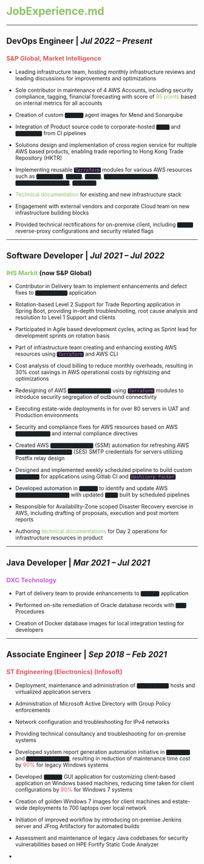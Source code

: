 # <clrgn>JobExperience.md</clrgn>
---

## DevOps Engineer | *Jul 2022 – Present*
### <clrrd>S&P Global, Market Intelligence</clrrd>
-	Leading infrastructure team, hosting monthly infrastructure reviews and leading discussions for improvements and optimizations

-	Sole contributor in maintenance of 4 AWS Accounts, including security compliance, tagging, financial forecasting with score of <clrgn>95 points</clrgn> based on internal metrics for all accounts

-	Creation of custom `Docker` agent images for Mend and Sonarqube

-	Integration of Product source code to corporate-hosted `Mend` and `Sonarqube` from CI pipelines

-	Solutions design and implementation of cross region service for multiple AWS based products, enabling trade reporting to Hong Kong Trade Repository (HKTR)

-	Implementing reusable <clrmg>`Terraform`</clrmg> modules for various AWS resources such as `IAM Group`, `Users`, `Roles`, `Auto Scaling Groups`, `Elastic File System`, `Transfer`

-	<clrgn>Technical documentation</clrgn> for existing and new infrastructure stack

-	Engagement with external vendors and corporate Cloud team on new infrastructure building blocks

-	Provided technical rectifications for on-premise client, including `NGINX` reverse-proxy configurations and security related flags

----

## Software Developer | *Jul 2021 – Jul 2022*
### <clrgn>IHS Markit</clrgn> (now S&P Global)
-	Contributor in Delivery team to implement enhancements and defect fixes to `Spring Boot` application

-	Rotation-based Level 2 Support for Trade Reporting application in Spring Boot, providing in-depth troubleshooting, root cause analysis and resolution to Level 1 Support and clients

-	Participated in Agile based development cycles, acting as Sprint lead for development sprints on rotation basis

-	Part of infrastructure team creating and enhancing existing AWS resources using <clrmg>`Terraform`</clrmg> and AWS CLI

-	Cost analysis of cloud billing to reduce monthly overheads, resulting in 30% cost savings in AWS operational costs by rightsizing and optimizations

-	Redesigning of AWS `Security Groups` using <clrmg>`Terraform`</clrmg> modules to introduce security segregation of outbound connectivity

-	Executing estate-wide deployments in for over 80 servers in UAT and Production environments

-	Security and compliance fixes for AWS resources based on AWS `Security Hub` and internal compliance directives

-	Created AWS `Session Manager` (SSM) automation for refreshing AWS `Simple Email Service` (SES) SMTP credentials for servers utilizing Postfix relay design

-	Designed and implemented weekly scheduled pipeline to build custom `EC2 AMIs` for applications using Gitlab CI and <clrmg>`Hashicorp Packer`</clrmg>

-	Developed automation in `Lambda` to identify and update AWS `Auto Scaling Groups` with updated `AMIs` built by scheduled pipelines

-	Responsible for Availability-Zone scoped Disaster Recovery exercise in AWS, including drafting of proposals, execution and post mortem reports

-	Authoring <clrgn>technical documentations</clrgn> for Day 2 operations for infrastructure resources in product

---

## Java Developer | *Mar 2021 – Jul 2021*
### <clrmg>DXC Technology</clrmg>
-	Part of delivery team to provide enhancements to `Spring` application

-	Performed on-site remediation of Oracle database records with `SQL` Procedures

-	Creation of Docker database images for local integration testing for developers

---

## Associate Engineer | *Sep 2018 – Feb 2021*
### <clrrd>ST Engineering (Electronics) (Infosoft)</clrrd>
-	Deployment, maintenance and administration of `VMWare ESXi` hosts and virtualized application servers

-	Administration of Microsoft Active Directory with Group Policy enforcements

-	Network configuration and troubleshooting for IPv4 networks

-	Providing technical consultancy and troubleshooting for on-premise systems

-	Developed system report generation automation initiative in `VBScript` and `Microsoft Batch`, resulting in reduction of maintenance time cost by <clrrd>90%</clrrd> for legacy Windows systems

-	Developed `Python` GUI application for customizing client-based application on Windows based machines, reducing time taken for client configurations by <clrrd>90%</clrrd> for Windows 7 systems

-	Creation of golden Windows 7 images for client machines and estate-wide deployments to 700 laptops over local network

-	Initiation of improved workflow by introducing on-premise Jenkins server and JFrog Artifactory for automated builds 

- Assessment and maintenance of legacy Java codebases for security vulnerabilities based on HPE Fortify Static Code Analyzer

-

<style>
/* @group Block Quotes */

blockquote {
	border-left: 5px solid #333;
	padding-left: 1rem;
	
}
/* @end */

/* @group Pre-formatted and Code */

pre {
	overflow: auto;
	margin: 1rem 0;
	padding: .5rem;

	font-size: .875em;
	white-space: pre;
	
	background-color: #1e2326;
	border: 1px solid #bbc3c5;
	border-radius: 3px;
}

code {
	padding: 0 .25em;
	
	white-space: pre;
	font-family: Source Code Pro, monospace;
	
	background-color: #1e2326;
	/* border: 1px solid #bbc3c5; */
	border-radius: 3px;
}

pre code {
	padding: 0;

	word-wrap: normal;
	white-space: pre-wrap;
}

pre code, pre tt {
	background-color: transparent;
	border: none;
}
/* @end */

clrog {
  color: #d19a66;
}

clrgn {
  color: #8cc265;
}

clrbl {
	color: #4aa5f0;
}

clrrd {
	color: #e05561;
}

clrmg {
	color: #c162de;
}

clrcy {
	color: #42b3c2;
}
</style>